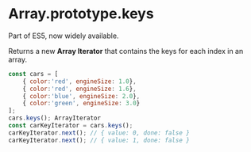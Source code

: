 # Array.prototype.keys

Part of ES5, now widely available.

Returns a new **Array Iterator** that contains the keys for each index in an array.

```javascript
const cars = [
    { color:'red', engineSize: 1.0},
    { color:'red', engineSize: 1.6},
    { color:'blue', engineSize: 2.0},
    { color:'green', engineSize: 3.0}
];
cars.keys(); ArrayIterator
const carKeyIterator = cars.keys();
carKeyIterator.next(); // { value: 0, done: false }
carKeyIterator.next(); // { value: 1, done: false }
```
